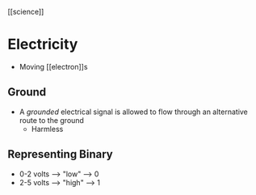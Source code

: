 [[science]]
# Electricity
- Moving [[electron]]s
## Ground
- A _grounded_ electrical signal is allowed to flow through an alternative route to the ground
  - Harmless
## Representing Binary
- 0-2 volts --> "low" --> 0
- 2-5 volts --> "high" --> 1